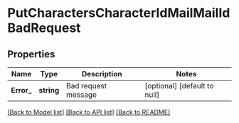 # PutCharactersCharacterIdMailMailIdBadRequest

## Properties
Name | Type | Description | Notes
------------ | ------------- | ------------- | -------------
**Error_** | **string** | Bad request message | [optional] [default to null]

[[Back to Model list]](../README.md#documentation-for-models) [[Back to API list]](../README.md#documentation-for-api-endpoints) [[Back to README]](../README.md)



